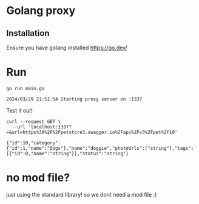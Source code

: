 # Golang proxy

## Installation

Ensure you have golang installed
https://go.dev/

# Run

```
go run main.go
```

```
2024/03/29 21:51:54 Starting proxy server on :1337
```

Test it out!

```
curl --request GET \
  --url 'localhost:1337?=&url=https%3A%2F%2Fpetstore3.swagger.io%2Fapi%2Fv3%2Fpet%2F10'
```

```
{"id":10,"category":{"id":1,"name":"Dogs"},"name":"doggie","photoUrls":["string"],"tags":[{"id":0,"name":"string"}],"status":"string"}
```

# no mod file?

just using the standard library! so we dont need a mod file :)
